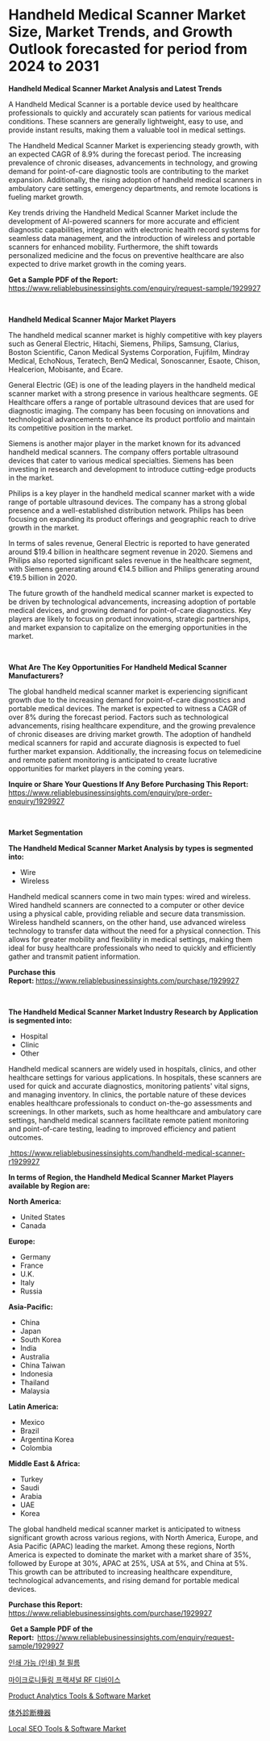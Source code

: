<p><h1>Handheld Medical Scanner Market Size, Market Trends, and Growth Outlook forecasted for period from 2024 to 2031</h1></p><p><strong>Handheld Medical Scanner Market Analysis and Latest Trends</strong></p>
<p><p>A Handheld Medical Scanner is a portable device used by healthcare professionals to quickly and accurately scan patients for various medical conditions. These scanners are generally lightweight, easy to use, and provide instant results, making them a valuable tool in medical settings.</p><p>The Handheld Medical Scanner Market is experiencing steady growth, with an expected CAGR of 8.9% during the forecast period. The increasing prevalence of chronic diseases, advancements in technology, and growing demand for point-of-care diagnostic tools are contributing to the market expansion. Additionally, the rising adoption of handheld medical scanners in ambulatory care settings, emergency departments, and remote locations is fueling market growth.</p><p>Key trends driving the Handheld Medical Scanner Market include the development of AI-powered scanners for more accurate and efficient diagnostic capabilities, integration with electronic health record systems for seamless data management, and the introduction of wireless and portable scanners for enhanced mobility. Furthermore, the shift towards personalized medicine and the focus on preventive healthcare are also expected to drive market growth in the coming years.</p></p>
<p><strong>Get a Sample PDF of the Report:&nbsp;</strong> <a href="https://www.reliablebusinessinsights.com/enquiry/request-sample/1929927">https://www.reliablebusinessinsights.com/enquiry/request-sample/1929927</a></p>
<p>&nbsp;</p>
<p><strong>Handheld Medical Scanner Major Market Players</strong></p>
<p><p>The handheld medical scanner market is highly competitive with key players such as General Electric, Hitachi, Siemens, Philips, Samsung, Clarius, Boston Scientific, Canon Medical Systems Corporation, Fujifilm, Mindray Medical, EchoNous, Teratech, BenQ Medical, Sonoscanner, Esaote, Chison, Healcerion, Mobisante, and Ecare.</p><p>General Electric (GE) is one of the leading players in the handheld medical scanner market with a strong presence in various healthcare segments. GE Healthcare offers a range of portable ultrasound devices that are used for diagnostic imaging. The company has been focusing on innovations and technological advancements to enhance its product portfolio and maintain its competitive position in the market.</p><p>Siemens is another major player in the market known for its advanced handheld medical scanners. The company offers portable ultrasound devices that cater to various medical specialties. Siemens has been investing in research and development to introduce cutting-edge products in the market.</p><p>Philips is a key player in the handheld medical scanner market with a wide range of portable ultrasound devices. The company has a strong global presence and a well-established distribution network. Philips has been focusing on expanding its product offerings and geographic reach to drive growth in the market.</p><p>In terms of sales revenue, General Electric is reported to have generated around $19.4 billion in healthcare segment revenue in 2020. Siemens and Philips also reported significant sales revenue in the healthcare segment, with Siemens generating around €14.5 billion and Philips generating around €19.5 billion in 2020.</p><p>The future growth of the handheld medical scanner market is expected to be driven by technological advancements, increasing adoption of portable medical devices, and growing demand for point-of-care diagnostics. Key players are likely to focus on product innovations, strategic partnerships, and market expansion to capitalize on the emerging opportunities in the market.</p></p>
<p>&nbsp;</p>
<p><strong>What Are The Key Opportunities For Handheld Medical Scanner Manufacturers?</strong></p>
<p><p>The global handheld medical scanner market is experiencing significant growth due to the increasing demand for point-of-care diagnostics and portable medical devices. The market is expected to witness a CAGR of over 8% during the forecast period. Factors such as technological advancements, rising healthcare expenditure, and the growing prevalence of chronic diseases are driving market growth. The adoption of handheld medical scanners for rapid and accurate diagnosis is expected to fuel further market expansion. Additionally, the increasing focus on telemedicine and remote patient monitoring is anticipated to create lucrative opportunities for market players in the coming years.</p></p>
<p><strong>Inquire or Share Your Questions If Any Before Purchasing This Report:</strong> <a href="https://www.reliablebusinessinsights.com/enquiry/pre-order-enquiry/1929927">https://www.reliablebusinessinsights.com/enquiry/pre-order-enquiry/1929927</a></p>
<p>&nbsp;</p>
<p><strong>Market Segmentation</strong></p>
<p><strong>The Handheld Medical Scanner Market Analysis by types is segmented into:</strong></p>
<p><ul><li>Wire</li><li>Wireless</li></ul></p>
<p><p>Handheld medical scanners come in two main types: wired and wireless. Wired handheld scanners are connected to a computer or other device using a physical cable, providing reliable and secure data transmission. Wireless handheld scanners, on the other hand, use advanced wireless technology to transfer data without the need for a physical connection. This allows for greater mobility and flexibility in medical settings, making them ideal for busy healthcare professionals who need to quickly and efficiently gather and transmit patient information.</p></p>
<p><strong>Purchase this Report:&nbsp;</strong><a href="https://www.reliablebusinessinsights.com/purchase/1929927">https://www.reliablebusinessinsights.com/purchase/1929927</a></p>
<p>&nbsp;</p>
<p><strong>The Handheld Medical Scanner Market Industry Research by Application is segmented into:</strong></p>
<p><ul><li>Hospital</li><li>Clinic</li><li>Other</li></ul></p>
<p><p>Handheld medical scanners are widely used in hospitals, clinics, and other healthcare settings for various applications. In hospitals, these scanners are used for quick and accurate diagnostics, monitoring patients' vital signs, and managing inventory. In clinics, the portable nature of these devices enables healthcare professionals to conduct on-the-go assessments and screenings. In other markets, such as home healthcare and ambulatory care settings, handheld medical scanners facilitate remote patient monitoring and point-of-care testing, leading to improved efficiency and patient outcomes.</p></p>
<p><a href="https://www.reliablebusinessinsights.com/handheld-medical-scanner-r1929927">&nbsp;https://www.reliablebusinessinsights.com/handheld-medical-scanner-r1929927</a></p>
<p><strong>In terms of Region, the Handheld Medical Scanner Market Players available by Region are:</strong></p>
<p>
    <p> <strong> North America: </strong>
        <ul>
            <li>United States</li>
            <li>Canada</li>
        </ul>
        </p> 
    <p> <strong> Europe: </strong>
        <ul>
            <li>Germany</li>
            <li>France</li>
            <li>U.K.</li>
            <li>Italy</li>
            <li>Russia</li>
        </ul>
        </p> 
    <p> <strong> Asia-Pacific: </strong>
        <ul>
            <li>China</li>
            <li>Japan</li>
            <li>South Korea</li>
            <li>India</li>
            <li>Australia</li>
            <li>China Taiwan</li>
            <li>Indonesia</li>
            <li>Thailand</li>
            <li>Malaysia</li>
        </ul>
        </p> 
    <p> <strong> Latin America: </strong>
        <ul>
            <li>Mexico</li>
            <li>Brazil</li>
            <li>Argentina Korea</li>
            <li>Colombia</li>
        </ul>
        </p> 
    <p> <strong> Middle East & Africa: </strong>
        <ul>
            <li>Turkey</li>
            <li>Saudi</li>
            <li>Arabia</li>
            <li>UAE</li>
            <li>Korea</li>
        </ul>
    </p>
    </p>
<p><p>The global handheld medical scanner market is anticipated to witness significant growth across various regions, with North America, Europe, and Asia Pacific (APAC) leading the market. Among these regions, North America is expected to dominate the market with a market share of 35%, followed by Europe at 30%, APAC at 25%, USA at 5%, and China at 5%. This growth can be attributed to increasing healthcare expenditure, technological advancements, and rising demand for portable medical devices.</p></p>
<p><strong>Purchase this Report: </strong><a href="https://www.reliablebusinessinsights.com/purchase/1929927">https://www.reliablebusinessinsights.com/purchase/1929927</a></p>
<p>&nbsp;<strong>Get a Sample PDF of the Report:&nbsp;&nbsp;</strong><a href="https://www.reliablebusinessinsights.com/enquiry/request-sample/1929927">https://www.reliablebusinessinsights.com/enquiry/request-sample/1929927</a></p>
<p><strong></strong></p>
<p><p><a href="https://medium.com/@gladycecarter2022/%EC%9D%B8%EC%87%84%EC%9A%A9-%EC%B2%A0%EC%A0%9C-%ED%95%84%EB%A6%84-%EC%8B%9C%EC%9E%A5-%EC%A0%84%EB%A7%9D-%EC%99%84%EC%A0%84%ED%95%9C-%EC%82%B0%EC%97%85-%EB%B6%84%EC%84%9D-2024%EB%85%84%EB%B6%80%ED%84%B0-2031%EB%85%84%EA%B9%8C%EC%A7%80-99232ef77f3a">인쇄 가능 (인쇄) 철 필름</a></p><p><a href="https://medium.com/@nedaaracarroll656/%EB%A7%88%EC%9D%B4%ED%81%AC%EB%A1%9C-%EB%8B%88%EB%93%A4%EB%A7%81-%EB%B6%84%EC%88%98-rf-%EA%B8%B0%EA%B8%B0-%EC%8B%9C%EC%9E%A5-%EC%A1%B0%EC%82%AC-%EB%B3%B4%EA%B3%A0%EC%84%9C%EC%97%90%EB%8A%94-2024%EB%85%84%EB%B6%80%ED%84%B0-2031%EB%85%84%EA%B9%8C%EC%A7%80-%EC%84%B1%EC%9E%A5%EB%A5%A0%EC%9D%98-%EC%8B%9C%EC%9E%A5-%EA%B7%9C%EB%AA%A8-%EC%A0%90%EC%9C%A0%EC%9C%A8-%EB%B0%8F-%EC%98%88%EC%B8%A1-%EB%B6%84%EC%84%9D%EC%9D%B4-%ED%8F%AC%ED%95%A8%EB%90%98%EC%96%B4-%EC%9E%88%EC%8A%B5%EB%8B%88%EB%8B%A4-ad167f2ad94d">마이크로니들링 프랙셔널 RF 디바이스</a></p><p><a href="https://github.com/khkjaxbn36/Market-Research-Report-List-1/blob/main/product-analytics-tools-software-market.md">Product Analytics Tools & Software Market</a></p><p><a href="https://github.com/one-cool-chick/Market-Research-Report-List-2/blob/main/8349547117316.md">体外診断機器</a></p><p><a href="https://github.com/bushilahore52/Market-Research-Report-List-1/blob/main/local-seo-tools-software-market.md">Local SEO Tools & Software Market</a></p></p>